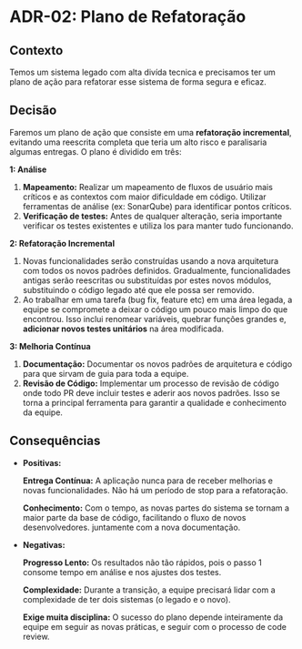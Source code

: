 # ADR-02: Plano de Refatoração

## Contexto

Temos um sistema legado com alta divída tecnica e precisamos ter um plano de ação para refatorar esse sistema de forma segura e eficaz.


## Decisão

Faremos um plano de ação que consiste em uma **refatoração incremental**, evitando uma reescrita completa que teria um alto risco e paralisaria algumas entregas. O plano é dividido em três:

**1: Análise**

1.  **Mapeamento:** Realizar um mapeamento de fluxos de usuário mais críticos e as contextos com maior dificuldade em código. Utilizar ferramentas de análise (ex: SonarQube) para identificar pontos críticos.
2.  **Verificação de testes:** Antes de qualquer alteração, seria importante verificar os testes existentes e utiliza los para manter tudo funcionando.

**2: Refatoração Incremental**

1.  Novas funcionalidades serão construídas usando a nova arquitetura com todos os novos padrões definidos. Gradualmente, funcionalidades antigas serão reescritas ou substituídas por estes novos módulos, substituindo o código legado até que ele possa ser removido.
2. Ao trabalhar em uma tarefa (bug fix, feature etc) em uma área legada, a equipe se compromete a deixar o código um pouco mais limpo do que encontrou. Isso inclui renomear variáveis, quebrar funções grandes e, **adicionar novos testes unitários** na área modificada.

**3: Melhoria Contínua**

1.  **Documentação:** Documentar os novos padrões de arquitetura e código para que sirvam de guia para toda a equipe.
2.  **Revisão de Código:** Implementar um processo de revisão de código onde todo PR deve incluir testes e aderir aos novos padrões. Isso se torna a principal ferramenta para garantir a qualidade e conhecimento da equipe.

## Consequências

* **Positivas:**

    **Entrega Contínua:** A aplicação nunca para de receber melhorias e novas funcionalidades. Não há um período de stop para a refatoração.

    **Conhecimento:** Com o tempo, as novas partes do sistema se tornam a maior parte da base de código, facilitando o fluxo de novos desenvolvedores. juntamente com a nova documentação.

* **Negativas:**

     **Progresso Lento:** Os resultados não tão rápidos, pois o passo 1 consome tempo em análise e nos ajustes dos testes.

     **Complexidade:** Durante a transição, a equipe precisará lidar com a complexidade de ter dois sistemas (o legado e o novo).

     **Exige muita disciplina:** O sucesso do plano depende inteiramente da equipe em seguir as novas práticas, e seguir com o processo de code review.